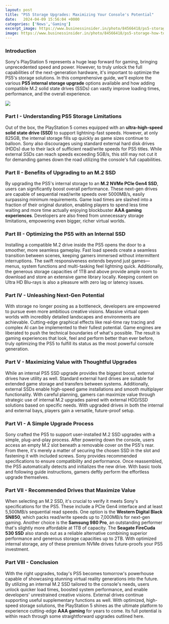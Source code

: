 ```yaml
---
layout: post
title: "PS5 Storage Upgrades: Maximizing Your Console's Potential"
date:   2024-04-09 15:56:04 +0000
categories: ['News','Gaming']
excerpt_image: https://www.businessinsider.in/photo/84566418/ps5-storage-how-to-manage-your-consoles-storage-or-expand-it-with-an-external-hard-drive.jpg?imgsize=245200
image: https://www.businessinsider.in/photo/84566418/ps5-storage-how-to-manage-your-consoles-storage-or-expand-it-with-an-external-hard-drive.jpg?imgsize=245200
---
```


### Introduction
Sony's PlayStation 5 represents a huge leap forward for gaming, bringing unprecedented speed and power. However, to truly unlock the full capabilities of the next-generation hardware, it's important to optimize the PS5's storage solutions. In this comprehensive guide, we'll explore the various **PS5 internal storage upgrade** options available and how adding compatible M.2 solid state drives (SSDs) can vastly improve loading times, performance, and the overall experience.

![](https://www.businessinsider.in/photo/84566418/ps5-storage-how-to-manage-your-consoles-storage-or-expand-it-with-an-external-hard-drive.jpg?imgsize=245200)
### Part I - Understanding PS5 Storage Limitations   
Out of the box, the PlayStation 5 comes equipped with an **ultra-high-speed solid state drive (SSD)** to support lightning-fast speeds. However, at only 825GB, the internal storage fills up quickly as game sizes continue to balloon. Sony also discourages using standard external hard disk drives (HDDs) due to their lack of sufficient read/write speeds for PS5 titles. While external SSDs can reach speeds exceeding 5GB/s, this still may not cut it for demanding games down the road utilizing the console's full capabilities.
### Part II - Benefits of Upgrading to an M.2 SSD
By upgrading the PS5's internal storage to an **M.2 NVMe PCIe Gen4 SSD**, users can significantly boost overall performance. These next-gen drives are capable of sequential read/write speeds over 5000MB/s, easily surpassing minimum requirements. Game load times are slashed into a fraction of their original duration, enabling players to spend less time waiting and more time actually enjoying blockbuster **AAA gaming experiences**. Developers are also freed from unnecessary storage limitations, empowering even bigger, richer virtual worlds.
### Part III - Optimizing the PS5 with an Internal SSD  
Installing a compatible M.2 drive inside the PS5 opens the door to a smoother, more seamless gameplay. Fast load speeds create a seamless transition between scenes, keeping gamers immersed without intermittent interruptions. The swift responsiveness extends beyond just games—menus, system functions and multi-tasking feel lightning quick. Additionally, the generous storage capacities of 1TB and above provide ample room to download and store an extensive game library locally. Keeping content on Ultra HD Blu-rays is also a pleasure with zero lag or latency issues.
### Part IV - Unleashing Next-Gen Potential  
With storage no longer posing as a bottleneck, developers are empowered to pursue even more ambitious creative visions. Massive virtual open worlds with incredibly detailed landscapes and environments are achievable. Cutting-edge graphical effects like real-time ray tracing and complex AI can be implemented to their fullest potential. Game engines are liberated to push the technical boundaries of what's possible. The result is gaming experiences that look, feel and perform better than ever before, truly optimizing the PS5 to fulfill its status as the most powerful console generation.
### Part V - Maximizing Value with Thoughtful Upgrades
While an internal PS5 SSD upgrade provides the biggest boost, external drives have utility as well. Standard external hard drives are suitable for extended game storage and transfers between systems. Additionally, external SSDs enable high-speed game installations and smooth multiplayer functionality. With careful planning, gamers can maximize value through strategic use of internal M.2 upgrades paired with external HDD/SSD solutions based on specific needs. With upgraded drives in both the internal and external bays, players gain a versatile, future-proof setup.
### Part VI - A Simple Upgrade Process   
Sony crafted the PS5 to support user-installed M.2 SSD upgrades with a simple, plug-and-play process. After powering down the console, users access an empty M.2 slot beneath a removable cover on the PS5's rear. From there, it's merely a matter of securing the chosen SSD in the slot and fastening it with included screws. Sony provides recommended specifications to ensure compatibility and performance. Once reassembled, the PS5 automatically detects and initializes the new drive. With basic tools and following guide instructions, gamers deftly perform the effortless upgrade themselves.
### Part VII - Recommended Drives that Maximize Value   
When selecting an M.2 SSD, it's crucial to verify it meets Sony's specifications for the PS5. These include a PCIe Gen4 interface and at least 5,500MB/s sequential read speeds. One option is the **Western Digital Black SN850**, which packs read/write speeds up to 7,000MB/s for next-gen gaming. Another choice is the **Samsung 980 Pro**, an outstanding performer that's slightly more affordable at 1TB of capacity. The **Seagate FireCuda 530 SSD** also stands out as a reliable alternative combining superior performance and generous storage capacities up to 2TB. With optimized internal storage, any of these premium NVMe drives future-proofs your PS5 investment.
### Part VIII - Conclusion 
With the right upgrades, today's PS5 becomes tomorrow's powerhouse capable of showcasing stunning virtual reality generations into the future. By utilizing an internal M.2 SSD tailored to the console's needs, users unlock quicker load times, boosted system performance, and enable developers' unrestrained creative visions. External drives continue supporting useful supplementary functions as well. With optimized, high-speed storage solutions, the PlayStation 5 shines as the ultimate platform to experience cutting-edge **AAA gaming** for years to come. Its full potential is within reach through some straightforward upgrades outlined here.